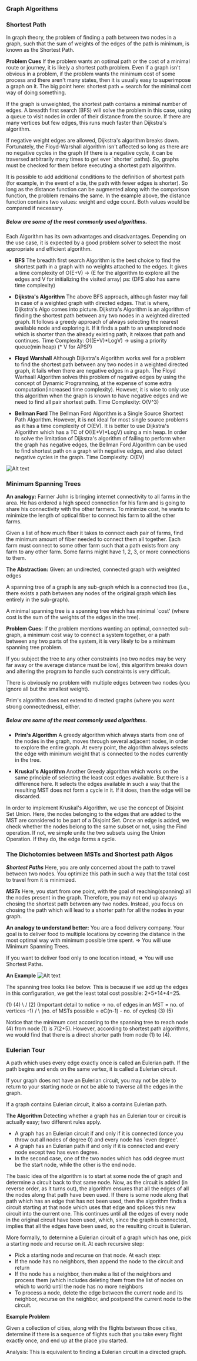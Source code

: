 ### Graph Algorithms

### Shortest Path
In graph theory, the problem of finding a path between two nodes in a graph, such that the sum of weights of the edges of the path is minimum, is known as the Shortest Path.

**Problem Cues**
If the problem wants an optimal path or the cost of a minimal route or journey, it is likely a shortest path problem. Even if a graph isn't obvious in a problem, if the problem wants the minimum cost of some process and there aren't many states, then it is usually easy to superimpose a graph on it. The big point here: shortest path = search for the minimal cost way of doing something.

If the graph is unweighted, the shortest path contains a minimal number of edges. A breadth first search (BFS) will solve the problem in this case, using a queue to visit nodes in order of their distance from the source. If there are many vertices but few edges, this runs much faster than Dijkstra's algorithm.

If negative weight edges are allowed, Dijkstra's algorithm breaks down. Fortunately, the Floyd-Warshall algorithm isn't affected so long as there are no negative cycles in the graph (if there is a negative cycle, it can be traversed arbitrarily many times to get ever `shorter' paths). So, graphs must be checked for them before executing a shortest path algorithm.

It is possible to add additional conditions to the definition of shortest path (for example, in the event of a tie, the path with fewer edges is shorter). So long as the distance function can be augmented along with the comparison function, the problem remains the same. In the example above, the distance function contains two values: weight and edge count. Both values would be compared if necessary.

##### Below are some of the most commonly used algorithms.
Each Algorithm has its own advantages and disadvantages. Depending on the use case, it is expected by a good problem solver to select the most appropriate and efficient algorithm.

* **BFS**
The breadth first search Algorithm is the best choice to find the shortest path in a graph with no weights attached to the edges. It gives a time complexity of O(E+V) -> (E for the algorithm to explore all the edges and V for initializing the visited array) 
ps: (DFS also has same time complexity)

* **Dijkstra's Algorithm**
The above BFS approach, although faster may fail in case of a weighted graph with directed edges. That is where, Dijkstra's Algo comes into picture.
Dijkstra's Algorithm is an algorithm of finding the shortest path between any two nodes in a weighted directed graph. It follows a greedy approach of always selecting the nearest available node and exploring it. If it finds a path to an unexplored node which is shorter than the already existing path, it relaxes that path and continues.
Time Complexity: O((E+V)\*LogV) -> using a priority queue(min heap) (\* V for APSP)

* **Floyd Warshall**
Although Dijkstra's Algorithm works well for a problem to find the shortest path between any two nodes in a weighted directed graph, it fails when there are negative edges in a graph. 
The Floyd Warhsall Algorithm solves this problem of negative edges by using the concept of Dynamic Programming, at the expense of some extra computation(increased time complexity). However, it is wise to only use this algorithm when the graph is known to have negative edges and we need to find all pair shortest path.
Time Complexity: O(V^3)

* **Bellman Ford**
The Bellman Ford Algorithm is a Single Source Shortest Path Algorithm. However, it is not ideal for most single source problems as it has a time complexity of O(EV). It is better to use Dijkstra's Algorithm which has a TC of O((E+V)*LogV) using a min heap. In order to solve the limitation of Dijkstra's algorithm of failing to perform when the graph has negative edges, the Bellman Ford Algorithm can be used to find shortest path on a graph with negative edges, and also detect negative cycles in the graph.
Time Complexity: O(EV)

![Alt text](graph.jpeg?raw=true "Graph Algorithms Side-By-Side")

### Minimum Spanning Trees
**An analogy:** Farmer John is bringing internet connectivity to all farms in the area. He has ordered a high speed connection for his farm and is going to share his connectivity with the other farmers. To minimize cost, he wants to minimize the length of optical fiber to connect his farm to all the other farms.

Given a list of how much fiber it takes to connect each pair of farms, find the minimum amount of fiber needed to connect them all together. Each farm must connect to some other farm such that a path exists from any farm to any other farm. Some farms might have 1, 2, 3, or more connections to them.

**The Abstraction:**
Given: an undirected, connected graph with weighted edges

A spanning tree of a graph is any sub-graph which is a connected tree (i.e., there exists a path between any nodes of the original graph which lies entirely in the sub-graph).

A minimal spanning tree is a spanning tree which has minimal `cost' (where cost is the sum of the weights of the edges in the tree).

**Problem Cues:**
If the problem mentions wanting an optimal, connected sub-graph, a minimum cost way to connect a system together, or a path between any two parts of the system, it is very likely to be a minimum spanning tree problem.

If you subject the tree to any other constraints (no two nodes may be very far away or the average distance must be low), this algorithm breaks down and altering the program to handle such constraints is very difficult.

There is obviously no problem with multiple edges between two nodes (you ignore all but the smallest weight).

Prim's algorithm does not extend to directed graphs (where you want strong connectedness), either.

##### Below are some of the most commonly used algorithms.

* **Prim's Algorithm**
A greedy algorithm which always starts from one of the nodes in the graph, moves through several adjacent nodes, in order to explore the entire graph. At every point, the algorithm always selects the edge with minimum weight that is connected to the nodes currently in the tree.

* **Kruskal's Algorithm**
Another Greedy algorithm which works on the same principle of selecting the least cost edges available. But there is a difference here. It selects the edges available in such a way that the resulting MST does not form a cycle in it. If it does, then the edge will be discarded.

In order to implement Kruskal's Algorithm, we use the concept of Disjoint Set Union. Here, the nodes belonging to the edges that are added to the MST are considered to be part of a Disjoint Set. Once an edge is added, we check whether the nodes belong to the same subset or not, using the Find operation. If not, we simple unite the two subsets using the Union Operation. If they do, the edge forms a cycle. 

### The Dichotomies between MSTs and Shortest path Algos

***Shortest Paths*** Here, you are only concerned about the path to travel between two nodes. You optimize this path in such a way that the total cost to travel from it is minimized. 

***MSTs*** Here, you start from one point, with the goal of reaching(spanning) all the nodes present in the graph. Therefore, you may not end up always chosing the shortest path between any two nodes. Instead, you focus on chosing the path which will lead to a shorter path for all the nodes in your graph.

**An analogy to understand better:** You are a food delivery company. Your goal is to deliver food to multiple locations by covering the distance in the most optimal way with minimum possible time spent. => You will use Minimum Spanning Trees.

If you want to deliver food only to one location intead, => You will use Shortest Paths.

**An Example** 
![Alt text](b6Ggp.png?raw=true "example")

The spanning tree looks like below. This is because if we add up the edges in this configuration, we get the least total cost possible: 2+5+14+4=25.

(1)   (4)
  \   /
   (2)           (Important detail to notice -> no. of edges in an MST = no. of vertices -1)
  /   \          (no. of MSTs possible = eC(n-1) - no. of cycles)
(3)   (5)

Notice that the minimum cost according to the spanning tree to reach node (4) from node (1) is 7(2+5). However, according to shortest path algorithms, we would find that there is a direct shorter path from node (1)  to (4).

### Eulerian Tour

A path which uses every edge exactly once is called an Eulerian path. If the path begins and ends on the same vertex, it is called a Eulerian circuit.

If your graph does not have an Eulerian circuit, you may not be able to return to your starting node or not be able to traverse all the edges in the graph.

If a graph contains Eulerian circuit, it also a contains Eulerian path.

**The Algorithm**
Detecting whether a graph has an Eulerian tour or circuit is actually easy; two different rules apply.

* A graph has an Eulerian circuit if and only if it is connected (once you throw out all nodes of degree 0) and every node has `even degree'.
* A graph has an Eulerian path if and only if it is connected and every node except two has even degree.
* In the second case, one of the two nodes which has odd degree must be the start node, while the other is the end node.

The basic idea of the algorithm is to start at some node the of graph and determine a circuit back to that same node. Now, as the circuit is added (in reverse order, as it turns out), the algorithm ensures that all the edges of all the nodes along that path have been used. If there is some node along that path which has an edge that has not been used, then the algorithm finds a circuit starting at that node which uses that edge and splices this new circuit into the current one. This continues until all the edges of every node in the original circuit have been used, which, since the graph is connected, implies that all the edges have been used, so the resulting circuit is Eulerian.

More formally, to determine a Eulerian circuit of a graph which has one, pick a starting node and recurse on it. At each recursive step:

* Pick a starting node and recurse on that node. At each step:
* If the node has no neighbors, then append the node to the circuit and return
* If the node has a neighbor, then make a list of the neighbors and process them (which includes deleting them from the list of nodes on which to work) until the node has no more neighbors
* To process a node, delete the edge between the current node and its neighbor, recurse on the neighbor, and postpend the current node to the circuit.

**Example Problem**

Given a collection of cities, along with the flights between those cities, determine if there is a sequence of flights such that you take every flight exactly once, and end up at the place you started.

Analysis: This is equivalent to finding a Eulerian circuit in a directed graph.


